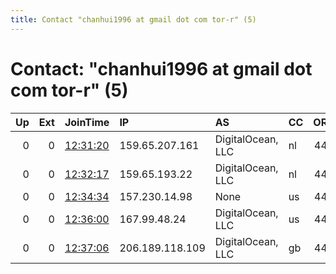 ```yaml
---
title: Contact "chanhui1996 at gmail dot com tor-r" (5)
---
```


# Contact: "chanhui1996 at gmail dot com tor-r" (5)

|   Up |   Ext | JoinTime                                                                                            | IP              | AS                | CC   |   ORp |   Dirp | OS    | Version   | Nickname   |   eFamMembers |
|-----:|------:|:----------------------------------------------------------------------------------------------------|:----------------|:------------------|:-----|------:|-------:|:------|:----------|:-----------|--------------:|
|    0 |     0 | [12:31:20](https://metrics.torproject.org/rs.html#details/2E4D5CC2B9F61A27D31A3710D52CB419B998DB8B) | 159.65.207.161  | DigitalOcean, LLC | nl   |   443 |      0 | Linux | 0.3.4.9   | maproom2   |             1 |
|    0 |     0 | [12:32:17](https://metrics.torproject.org/rs.html#details/BB578321C45C9F54DFD25383BC8E5138705A2184) | 159.65.193.22   | DigitalOcean, LLC | nl   |   443 |      0 | Linux | 0.3.4.9   | maproom3   |             1 |
|    0 |     0 | [12:34:34](https://metrics.torproject.org/rs.html#details/440A0B3D6807F97C1EE310C6FBB6E981DCF74852) | 157.230.14.98   | None              | us   |   443 |      0 | Linux | 0.3.4.9   | maproom5   |             1 |
|    0 |     0 | [12:36:00](https://metrics.torproject.org/rs.html#details/4EBE021D7D972A9F544B856E2376E6A8751F5301) | 167.99.48.24    | DigitalOcean, LLC | us   |   443 |      0 | Linux | 0.3.4.9   | maproom6   |             1 |
|    0 |     0 | [12:37:06](https://metrics.torproject.org/rs.html#details/1F487BFB69FD7447A6F8BCA8C37A3DFFFCC223C4) | 206.189.118.109 | DigitalOcean, LLC | gb   |   443 |      0 | Linux | 0.3.4.9   | maproom7   |             1 |
